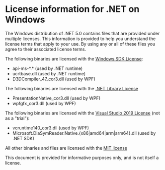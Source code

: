 # License information for .NET on Windows

The Windows distribution of .NET 5.0 contains files that are provided under 
multiple licenses.
This information is provided to help you understand the license terms that 
apply to your use. By using any or all of these files you agree to their associated license terms.

The following binaries are licensed with the 
[Windows SDK License](https://docs.microsoft.com/legal/windows-sdk/license):

* api-ms-\*.\* (used by .NET runtime)
* ucrtbase.dll (used by .NET runtime)
* D3DCompiler_47_cor3.dll (used by WPF)

The following binaries are licensed with the 
[.NET Library License](https://dotnet.microsoft.com/en/dotnet_library_license.htm)

* PresentationNative_cor3.dll (used by WPF)
* wpfgfx_cor3.dll (used by WPF)

The following binaries are licensed with the 
[Visual Studio 2019 License](https://visualstudio.microsoft.com/license-terms/mlt031619/) 
(not as a "trial"):

* vcruntime140_cor3.dll (used by WPF)
* Microsoft.DiaSymReader.Native.{x86|amd64|arm|arm64}.dll (used by .NET SDK)

All other binaries and files are licensed with the 
[MIT license](https://github.com/dotnet/core/blob/master/LICENSE.TXT)

This document is provided for informative purposes only, and is not itself a license.
